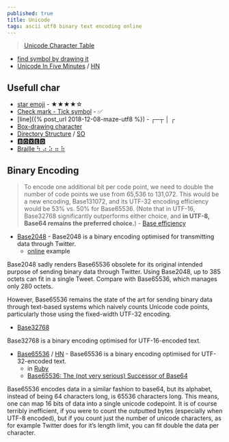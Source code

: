 ```yaml
---
published: true
title: Unicode
tags: ascii utf8 binary text encoding online
---
```

> [Unicode Character Table](https://unicode-table.com/en/#basic-latin)


- [find symbol by drawing it](https://tell.wtf/)
- [Unicode In Five Minutes](https://richardjharris.github.io/unicode-in-five-minutes.html) / [HN](https://news.ycombinator.com/item?id=24157201)

## Usefull char
- [star emoji](https://fsymbols.com/signs/stars/) - ★★★★☆
- [Check mark - Tick symbol](https://fsymbols.com/signs/tick/) - ✅
- [line]({% post_url 2018-12-08-maze-utf8 %}) - ┌─┬ │ ┌ 
- [Box-drawing character](https://en.wikipedia.org/wiki/Box-drawing_character)
- [Directory Structure](https://jekyllrb.com/docs/structure/) / [SO](https://stackoverflow.com/questions/19699059/representing-directory-file-structure-in-markdown-syntax)
- [🅱🅾🆇🅴🅳](https://yaytext.com/square-text/)
- [Braille ⠳ ⠴ ⠵ ⠶ ⠷ ](http://xahlee.info/comp/unicode_braille.html)
## Binary Encoding

> To encode one additional bit per code point, we need to double the number of code points we use from 65,536 to 131,072. This would be a new encoding, Base131072, and its UTF-32 encoding efficiency would be 53% vs. 50% for Base65536. (Note that in UTF-16, Base32768 significantly outperforms either choice, and **in UTF-8, Base64 remains the preferred choice.**) - [Base efficiency](https://github.com/qntm/base65536)

- [Base2048](https://github.com/qntm/base2048) - Base2048 is a binary encoding optimised for transmitting data through Twitter. 
	- [online](https://repl.it/@YvesDufournaud/HauntingGrandExecutable#index.js) example

Base2048 sadly renders Base65536 obsolete for its original intended purpose of sending binary data through Twitter. Using Base2048, up to 385 octets can fit in a single Tweet. Compare with Base65536, which manages only 280 octets.

However, Base65536 remains the state of the art for sending binary data through text-based systems which naively counts Unicode code points, particularly those using the fixed-width UTF-32 encoding.

- [Base32768](https://prose.io/#yduf/yduf.github.io/edit/master/_posts/2020-08-13-unicode.md)

Base32768 is a binary encoding optimised for UTF-16-encoded text.

- [Base65536](https://github.com/qntm/base65536) / [HN](https://news.ycombinator.com/item?id=14468818) - Base65536 is a binary encoding optimised for UTF-32-encoded text.
	- in [Ruby](https://github.com/coderobe/base65536-ruby)
    - [Base65536: The (not very serious) Successor of Base64](https://www.isticktoit.net/?p=1504)

Base65536 encodes data in a similar fashion to base64, but its alphabet, instead of being 64 characters long, is 65536 characters long. This means, one can map 16 bits of data into a single unicode codepoint.
It is of course terribly inefficient, if you were to count the outputted bytes (especially when UTF-8 encoded), but if you count just the number of unicode characters, as for example Twitter does for it’s length limit, you can fit double the data per character.
